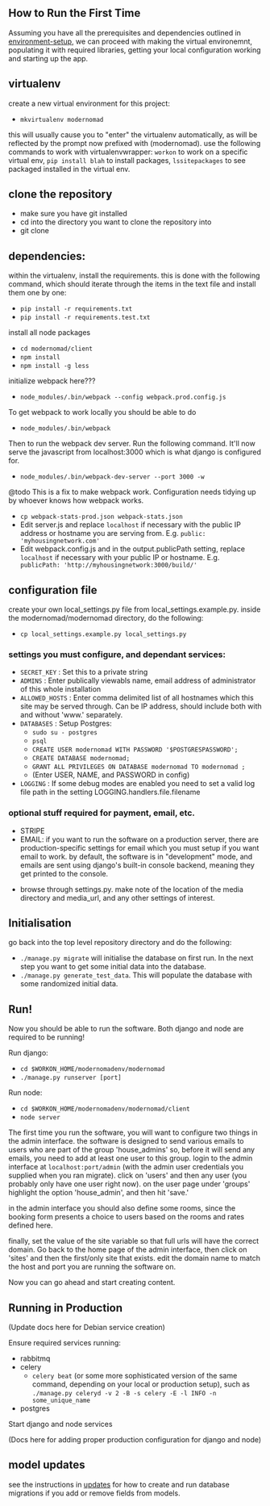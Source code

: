 ## How to Run the First Time

Assuming you have all the prerequisites and dependencies outlined in [environment-setup](environment-setup.md), we can proceed with making the virtual environemnt, populating it with required libraries, getting your local configuration working and starting up the app.

## virtualenv
create a new virtual environment for this project:
- `mkvirtualenv modernomad`

this will usually cause you to "enter" the virtualenv automatically, as will be
reflected by the prompt now prefixed with (modernomad). use the following
commands to work with virtualenvwrapper: `workon` to work on a specific virtual
env, `pip install blah` to install packages, `lssitepackages` to see packaged
installed in the virtual env.

## clone the repository

- make sure you have git installed
- cd into the directory you want to clone the repository into
- git clone

## dependencies:
within the virtualenv, install the requirements. this is done with the following command, which should iterate through the items in the text file and install them one by one:
- `pip install -r requirements.txt`
- `pip install -r requirements.test.txt`

install all node packages
- `cd modernomad/client`
- `npm install`
- `npm install -g less`

initialize webpack here???
- `node_modules/.bin/webpack --config webpack.prod.config.js`

To get webpack to work locally you should be able to do
- `node_modules/.bin/webpack`

Then to run the webpack dev server. Run the following command.
It'll now serve the javascript from localhost:3000 which is what django is
configured for.
- `node_modules/.bin/webpack-dev-server --port 3000 -w`

@todo This is a fix to make webpack work. Configuration needs tidying up by whoever knows how webpack works.
- `cp webpack-stats-prod.json webpack-stats.json`
- Edit server.js and replace `localhost` if necessary with the public IP address or hostname you are serving from. E.g. `public: 'myhousingnetwork.com'`
- Edit webpack.config.js and in the output.publicPath setting, replace `localhost` if necessary with your public IP or hostname. E.g. ` publicPath: 'http://myhousingnetwork:3000/build/'`


## configuration file
create your own local_settings.py file from local_settings.example.py. inside the modernomad/modernomad directory, do the following:
- `cp local_settings.example.py local_settings.py`

### settings you must configure, and dependant services:

* `SECRET_KEY` : Set this to a private string
* `ADMINS`     : Enter publically viewabls name, email address of administrator of this whole installation
* `ALLOWED_HOSTS` : Enter comma delimited list of all hostnames which this site may be served through. Can be IP address, should include both with and without 'www.' separately.
* `DATABASES`  : Setup Postgres:
  * `sudo su - postgres`
  * `psql`
  * `CREATE USER modernomad WITH PASSWORD '$POSTGRESPASSWORD';`
  * `CREATE DATABASE modernomad;`
  * `GRANT ALL PRIVILEGES ON DATABASE modernomad TO modernomad ;`
  * (Enter USER, NAME, and PASSWORD in config)
* `LOGGING` : If some debug modes are enabled you need to set a valid log file path in the setting LOGGING.handlers.file.filename

### optional stuff required for payment, email, etc.

* STRIPE
* EMAIL: if you want to run the software on a production server, there are production-specific settings for email which you must setup if you want email to work. by default, the software is in "development" mode, and emails are sent using django's built-in console backend, meaning they get printed to the console.

- browse through settings.py. make note of the location of the media directory and media_url, and any other settings of interest.

## Initialisation

go back into the top level repository directory and do the following:

- `./manage.py migrate` will initialise the database on first run. In the next step you want to get some initial data into the database.
- `./manage.py generate_test_data`. This will populate the database with some randomized initial data.

## Run!

Now you should be able to run the software. Both django and node are required to be running!

Run django:

- `cd $WORKON_HOME/modernomadenv/modernomad`
- `./manage.py runserver [port]`

Run node:

- `cd $WORKON_HOME/modernomadenv/modernomad/client`
- `node server`


The first time you run the software, you will want to configure two things in
the admin interface. the software is designed to send various emails to users
who are part of the group 'house_admins' so, before it will send any emails,
you need to add at least one user to this group. login to the admin interface
at `localhost:port/admin` (with the admin user credentials you supplied when
you ran migrate). click on 'users' and then any user (you probably only have one
user right now). on the user page under 'groups' highlight the option
'house_admin', and then hit 'save.'

in the admin interface you should also define some rooms, since the booking
form presents a choice to users based on the rooms and rates defined here.

finally, set the value of the site variable so that full urls will have the
correct domain. Go back to the home page of the admin interface, then click
on 'sites' and then the first/only site that exists. edit the domain name
to match the host and port you are running the software on.

Now you can go ahead and start creating content.

## Running in Production

(Update docs here for Debian service creation)

Ensure required services running:

- rabbitmq
- celery
   - `celery beat` (or some
  more sophisticated version of the same command, depending on your local or
  production setup), such as `./manage.py celeryd -v 2 -B -s celery -E -l INFO -n some_unique_name`
- postgres

Start django and node services

(Docs here for adding proper production configuration for django and node)

## model updates
see the instructions in [updates](updates.md) for how to create and run database migrations if you add or remove fields from models.




